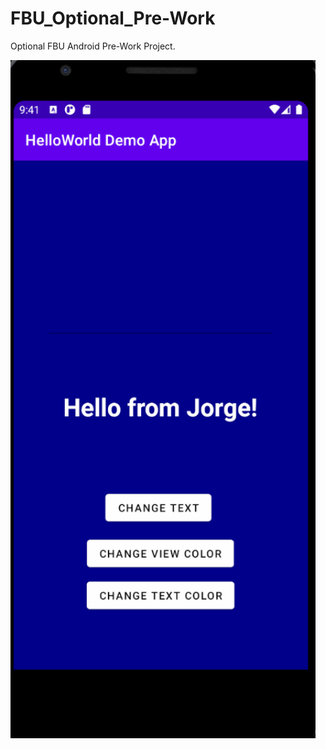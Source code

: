 # FBU_Optional_Pre-Work
Optional FBU Android Pre-Work Project.

<img src="https://github.com/PrimeBIue/FBU_Optional_Pre-Work/blob/master/Assets/App_Gif.gif" width="488" height="1085" />

